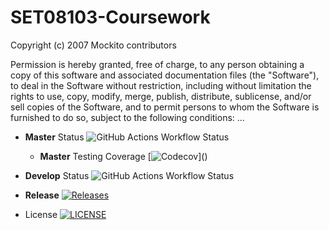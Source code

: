 # SET08103-Coursework

Copyright (c) 2007 Mockito contributors

Permission is hereby granted, free of charge, to any person obtaining a copy
of this software and associated documentation files (the "Software"), to deal
in the Software without restriction, including without limitation the rights
to use, copy, modify, merge, publish, distribute, sublicense, and/or sell
copies of the Software, and to permit persons to whom the Software is
furnished to do so, subject to the following conditions: ...

* **Master** Status ![GitHub Actions Workflow Status](https://img.shields.io/github/actions/workflow/status/SET08103-Group-17/SET08103-Coursework/main.yml?branch=master&labelColor=blue) 
  * **Master** Testing Coverage [![Codecov](https://codecov.io/gh/SET08103-Group-17/SET08103-Coursework/branch/master/graph/badge.svg?)]()


* **Develop** Status ![GitHub Actions Workflow Status](https://img.shields.io/github/actions/workflow/status/SET08103-Group-17/SET08103-Coursework/main.yml?branch=develop&labelColor=blue)


* **Release** [![Releases](https://img.shields.io/github/release/SET08103-Group-17/SET08103-Coursework/all.svg?labelColor=orange&label)](https://github.com/SET08103-Group-17/SET08103-Coursework/releases)
* License [![LICENSE](https://img.shields.io/github/license/SET08103-Group-17/SET08103-Coursework.svg?style=flat)](https://github.com/SET08103-Group-17/SET08103-Coursework/master/blob/LICENSE)
